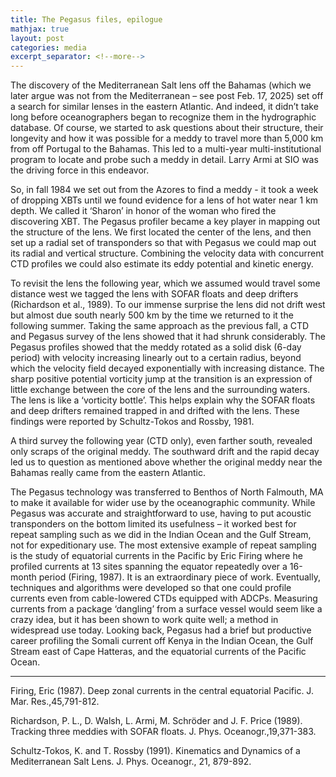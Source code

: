 ```yaml
---
title: The Pegasus files, epilogue 
mathjax: true
layout: post
categories: media
excerpt_separator: <!--more-->
---
```


The discovery of the Mediterranean Salt lens off the Bahamas (which we later argue was not from the Mediterranean – see post Feb. 17, 2025) set off a search for similar lenses in the eastern Atlantic. And indeed, it didn’t take long before oceanographers began to recognize them in the hydrographic database. Of course, we started to ask questions about their structure, their longevity and how it was possible for a meddy to travel more than 5,000 km from off Portugal to the Bahamas. This led to a multi-year multi-institutional program to locate and probe such a meddy in detail. Larry Armi at SIO was the driving force in this endeavor. 
<!--more-->

So, in fall 1984 we set out from the Azores to find a meddy - it took a week of dropping XBTs until we found evidence for a lens of hot water near 1 km depth. We called it ‘Sharon’ in honor of the woman who fired the discovering XBT. The Pegasus profiler became a key player in mapping out the structure of the lens. We first located the center of the lens, and then set up a radial set of transponders so that with Pegasus we could map out its radial and vertical structure. Combining the velocity data with concurrent CTD profiles we could also estimate its eddy potential and kinetic energy. 

To revisit the lens the following year, which we assumed would travel some distance west we tagged the lens with SOFAR floats and deep drifters (Richardson et al., 1989). To our immense surprise the lens did not drift west but almost due south nearly 500 km by the time we returned to it the following summer. Taking the same approach as the previous fall, a CTD and Pegasus survey of the lens showed that it had shrunk considerably. The Pegasus profiles showed that the meddy rotated as a solid disk (6-day period) with velocity increasing linearly out to a certain radius, beyond which the velocity field decayed exponentially with increasing distance. The sharp positive potential vorticity jump at the transition is an expression of little exchange between the core of the lens and the surrounding waters. The lens is like a ‘vorticity bottle’. This helps explain why the SOFAR floats and deep drifters remained trapped in and drifted with the lens. These findings were reported by Schultz-Tokos and Rossby, 1981. 

A third survey the following year (CTD only), even farther south, revealed only scraps of the original meddy. The southward drift and the rapid decay led us to question as mentioned above whether the original meddy near the Bahamas really came from the eastern Atlantic. 

The Pegasus technology was transferred to Benthos of North Falmouth, MA to make it available for wider use by the oceanographic community. While Pegasus was accurate and straightforward to use, having to put acoustic transponders on the bottom limited its usefulness – it worked best for repeat sampling such as we did in the Indian Ocean and the Gulf Stream, not for expeditionary use. The most extensive example of repeat sampling is the study of equatorial currents in the Pacific by Eric Firing where he profiled currents at 13 sites spanning the equator repeatedly over a 16-month period (Firing, 1987). It is an extraordinary piece of work. Eventually, techniques and algorithms were developed so that one could profile currents even from cable-lowered CTDs equipped with ADCPs. Measuring currents from a package ‘dangling’ from a surface vessel would seem like a crazy idea, but it has been shown to work quite well; a method in widespread use today. Looking back, Pegasus had a brief but productive career profiling the Somali current off Kenya in the Indian Ocean, the Gulf Stream east of Cape Hatteras, and the equatorial currents of the Pacific Ocean. 

- - - - -
Firing, Eric (1987). Deep zonal currents in the central equatorial Pacific. J. Mar. Res.,45,791-812.

Richardson, P. L., D. Walsh, L. Armi, M. Schröder and J. F. Price (1989). Tracking three meddies with SOFAR floats. J. Phys. Oceanogr.,19,371-383.

Schultz-Tokos, K. and T. Rossby (1991).  Kinematics and Dynamics of a Mediterranean Salt Lens. J. Phys. Oceanogr., 21, 879-892.





 
